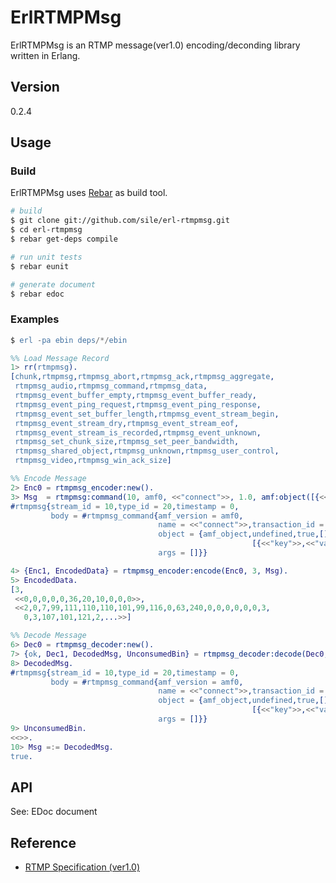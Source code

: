 # ErlRTMPMsg

ErlRTMPMsg is an RTMP message(ver1.0) encoding/deconding library written in Erlang.

## Version
0.2.4

## Usage
### Build

ErlRTMPMsg uses [Rebar](https://github.com/basho/rebar/) as build tool.

```sh
# build
$ git clone git://github.com/sile/erl-rtmpmsg.git
$ cd erl-rtmpmsg
$ rebar get-deps compile

# run unit tests
$ rebar eunit

# generate document
$ rebar edoc
```

### Examples

```erlang
$ erl -pa ebin deps/*/ebin

%% Load Message Record
1> rr(rtmpmsg).
[chunk,rtmpmsg,rtmpmsg_abort,rtmpmsg_ack,rtmpmsg_aggregate,
 rtmpmsg_audio,rtmpmsg_command,rtmpmsg_data,
 rtmpmsg_event_buffer_empty,rtmpmsg_event_buffer_ready,
 rtmpmsg_event_ping_request,rtmpmsg_event_ping_response,
 rtmpmsg_event_set_buffer_length,rtmpmsg_event_stream_begin,
 rtmpmsg_event_stream_dry,rtmpmsg_event_stream_eof,
 rtmpmsg_event_stream_is_recorded,rtmpmsg_event_unknown,
 rtmpmsg_set_chunk_size,rtmpmsg_set_peer_bandwidth,
 rtmpmsg_shared_object,rtmpmsg_unknown,rtmpmsg_user_control,
 rtmpmsg_video,rtmpmsg_win_ack_size]

%% Encode Message
2> Enc0 = rtmpmsg_encoder:new().
3> Msg  = rtmpmsg:command(10, amf0, <<"connect">>, 1.0, amf:object([{<<"key">>, <<"value">>}]), []).
#rtmpmsg{stream_id = 10,type_id = 20,timestamp = 0,
         body = #rtmpmsg_command{amf_version = amf0,
                                 name = <<"connect">>,transaction_id = 1.0,
                                 object = {amf_object,undefined,true,[],
                                                      [{<<"key">>,<<"value">>}]},
                                 args = []}}

4> {Enc1, EncodedData} = rtmpmsg_encoder:encode(Enc0, 3, Msg).
5> EncodedData.
[3,
 <<0,0,0,0,0,36,20,10,0,0,0>>,
 <<2,0,7,99,111,110,110,101,99,116,0,63,240,0,0,0,0,0,0,3,
   0,3,107,101,121,2,...>>]

%% Decode Message
6> Dec0 = rtmpmsg_decoder:new().
7> {ok, Dec1, DecodedMsg, UnconsumedBin} = rtmpmsg_decoder:decode(Dec0, list_to_binary(EncodedData)).
8> DecodedMsg.
#rtmpmsg{stream_id = 10,type_id = 20,timestamp = 0,
         body = #rtmpmsg_command{amf_version = amf0,
                                 name = <<"connect">>,transaction_id = 1.0,
                                 object = {amf_object,undefined,true,[],
                                                      [{<<"key">>,<<"value">>}]},
                                 args = []}}
9> UnconsumedBin.
<<>>.
10> Msg =:= DecodedMsg.
true.
```

## API

See: EDoc document

## Reference
* [RTMP Specification (ver1.0)](http://wwwimages.adobe.com/www.adobe.com/content/dam/Adobe/en/devnet/rtmp/pdf/rtmp_specification_1.0.pdf)

